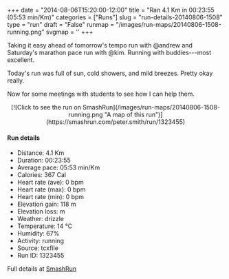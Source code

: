 +++
date = "2014-08-06T15:20:00-12:00"
title = "Ran 4.1 Km in 00:23:55 (05:53 min/Km)"
categories = ["Runs"]
slug = "run-details-20140806-1508"
type = "run"
draft = "False"
runmap = "/images/run-maps/20140806-1508-running.png"
svgmap = '<polyline points="11 5, 13 21, 22 29, 24 41, 34 54, 38 56, 44 56, 53 51, 68 49, 76 57, 83 71, 89 74, 71 93, 62 91, 57 93, 53 90, 43 93, 34 100, 30 99, 25 95, 15 85, 21 62, 36 56, 24 41, 23 31, 16 23, 17 22, 38 2, 35 0">'
+++

Taking it easy ahead of tomorrow's tempo run with @andrew and Saturday's marathon pace run with  @kim. Running with buddies---most excellent. 

Today's run was full of sun, cold showers, and mild breezes. Pretty okay really. 

Now for some meetings with students to see how I can help them. 




<!--more-->

<center>
[![Click to see the run on SmashRun](/images/run-maps/20140806-1508-running.png "A map of this run")](https://smashrun.com/peter.smith/run/1323455)
</center>

#### Run details

* Distance: 4.1 Km
* Duration: 00:23:55
* Average pace: 05:53 min/Km
* Calories: 367 Cal
* Heart rate (ave): 0 bpm
* Heart rate (max): 0 bpm
* Heart rate (min): 0 bpm
* Elevation gain: 118 m
* Elevation loss:  m
* Weather: drizzle
* Temperature: 14 &deg;C
* Humidity: 67%
* Activity: running
* Source: tcxfile
* Run ID: 1323455

Full details at [SmashRun](https://smashrun.com/peter.smith/run/1323455)